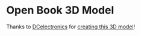 # Open Book 3D Model

Thanks to [DCelectronics](https://github.com/DCelectronics) for [creating this 3D model](https://github.com/joeycastillo/The-Open-Book/pull/38#issuecomment-710722410)!
